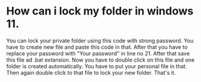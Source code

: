 # How can i lock my folder in windows 11.
You can lock your private folder using this code with strong password.
You have to create new file and paste this code in that.
After that you have to replace your password with "Your password" in line no 21.
After that save this file ad .bat extansion.
Now you have to double click on this file and one folder is created automatically.
You have to put your personal file in that.
Then again double click to that file to lock your new folder.
That's it.
